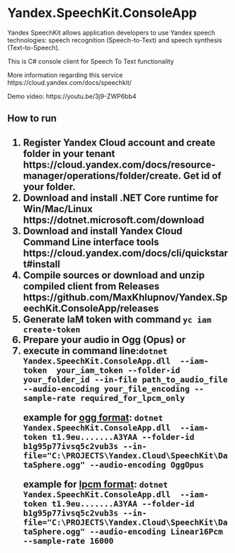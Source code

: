 # Yandex.SpeechKit.ConsoleApp
<p>Yandex SpeechKit allows application developers to use Yandex speech technologies: speech recognition (Speech-to-Text) and speech synthesis (Text-to-Speech).</p>
<p>This is C# console client for Speech To Text functionality</p>
<p>More information regarding  this service https://cloud.yandex.com/docs/speechkit/</p>
<p>Demo video: https://youtu.be/3j9-ZWP6bb4</p>
<h2> How to run <h2>
<ol>  
  <li>Register Yandex Cloud account and create folder in your tenant https://cloud.yandex.com/docs/resource-manager/operations/folder/create. Get id of your folder.</li>
  <li>Download and install .NET Core runtime for Win/Mac/Linux https://dotnet.microsoft.com/download</li>
  <li>Download and install Yandex Cloud Command Line interface tools https://cloud.yandex.com/docs/cli/quickstart#install</li>
  <li>Compile sources or download and unzip compiled client from Releases https://github.com/MaxKhlupnov/Yandex.SpeechKit.ConsoleApp/releases</li>
  <li>Generate IaM token with command <code>yc iam create-token</code></li>
  <li>Prepare your audio in Ogg (Opus) or </li>
  <li>execute in command line:<code>dotnet Yandex.SpeechKit.ConsoleApp.dll  --iam-token  your_iam_token --folder-id your_folder_id --in-file path_to_audio_file --audio-encoding your_file_encoding --sample-rate required_for_lpcm_only</code>
    <p>example for <a href='https://cloud.yandex.com/docs/speechkit/stt/formats#OggOpus'>ogg format</a>: <code>dotnet Yandex.SpeechKit.ConsoleApp.dll  --iam-token t1.9eu.......A3YAA --folder-id  b1g95p77ivsq5c2vub3s --in-file="C:\PROJECTS\Yandex.Cloud\SpeechKit\DataSphere.ogg" --audio-encoding OggOpus</code></p>
    <p>example for <a href='https://cloud.yandex.com/docs/speechkit/stt/formats#lpcm'>lpcm format</a>: <code>dotnet Yandex.SpeechKit.ConsoleApp.dll  --iam-token t1.9eu.......A3YAA --folder-id  b1g95p77ivsq5c2vub3s --in-file="C:\PROJECTS\Yandex.Cloud\SpeechKit\DataSphere.ogg" --audio-encoding Linear16Pcm  --sample-rate 16000</code></p> </li>
</ol>
  

